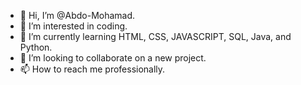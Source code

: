 - 👋 Hi, I’m @Abdo-Mohamad.
- 👀 I’m interested in coding.
- 🌱 I’m currently learning HTML, CSS, JAVASCRIPT, SQL, Java, and Python.
- 💞️ I’m looking to collaborate on a new project.
- 📫 How to reach me professionally.

<!---
Abdo-Mohamad/Abdo-Mohamad is a ✨ special ✨ repository because its `README.md` (this file) appears on your GitHub profile.
You can click the Preview link to take a look at your changes.
--->
